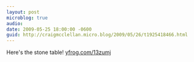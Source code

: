 ```yaml
---
layout: post
microblog: true
audio: 
date: 2009-05-25 18:00:00 -0600
guid: http://craigmcclellan.micro.blog/2009/05/26/t1925418466.html
---
```

Here's the stone table! [yfrog.com/13zumj](http://yfrog.com/13zumj)
